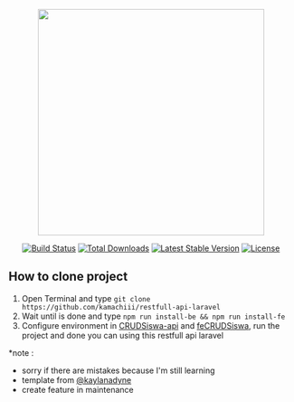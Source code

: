 <p align="center"><a href="https://laravel.com" target="_blank"><img src="https://raw.githubusercontent.com/laravel/art/master/logo-lockup/5%20SVG/2%20CMYK/1%20Full%20Color/laravel-logolockup-cmyk-red.svg" width="400"></a></p>

<p align="center">
<a href="https://travis-ci.org/laravel/framework"><img src="https://travis-ci.org/laravel/framework.svg" alt="Build Status"></a>
<a href="https://packagist.org/packages/laravel/framework"><img src="https://img.shields.io/packagist/dt/laravel/framework" alt="Total Downloads"></a>
<a href="https://packagist.org/packages/laravel/framework"><img src="https://img.shields.io/packagist/v/laravel/framework" alt="Latest Stable Version"></a>
<a href="https://packagist.org/packages/laravel/framework"><img src="https://img.shields.io/packagist/l/laravel/framework" alt="License"></a>
</p>

## How to clone project
1. Open Terminal and type ```git clone https://github.com/kamachiii/restfull-api-laravel```
2. Wait until is done and type ```npm run install-be && npm run install-fe```
3. Configure environment in [CRUDSiswa-api](https://github.com/kamachiii/restfull-api-laravel/tree/master/CRUDSiswa-api/) and [feCRUDSiswa](https://github.com/kamachiii/restfull-api-laravel/tree/master/feCRUDSiswa-api/), run the project and done you can using this restfull api laravel









































*note :
- sorry if there are mistakes because I'm still learning
- template from [@kaylanadyne](https://github.com/kaylanadyne?tab=repositories)
- create feature in maintenance

